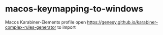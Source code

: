 # macos-keymapping-to-windows
Macos Karabiner-Elements profile
open https://genesy.github.io/karabiner-complex-rules-generator to import
